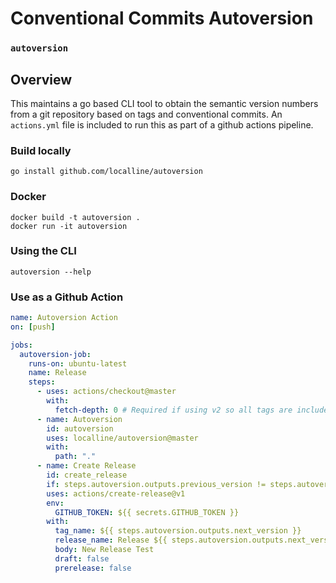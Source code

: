 # Conventional Commits Autoversion

### `autoversion`

## Overview

This maintains a go based CLI tool to obtain the semantic version numbers from a git repository based on tags and conventional commits. An `actions.yml` file is included to run this as part of a github actions pipeline.

### Build locally

`go install github.com/localline/autoversion`

### Docker

```
docker build -t autoversion .
docker run -it autoversion
```

### Using the CLI

`autoversion --help`

### Use as a Github Action

```yml
name: Autoversion Action
on: [push]

jobs:
  autoversion-job:
    runs-on: ubuntu-latest
    name: Release
    steps:
      - uses: actions/checkout@master
        with:
          fetch-depth: 0 # Required if using v2 so all tags are included.
      - name: Autoversion
        id: autoversion
        uses: localline/autoversion@master
        with:
          path: "."
      - name: Create Release
        id: create_release
        if: steps.autoversion.outputs.previous_version != steps.autoversion.outputs.next_version
        uses: actions/create-release@v1
        env:
          GITHUB_TOKEN: ${{ secrets.GITHUB_TOKEN }}
        with:
          tag_name: ${{ steps.autoversion.outputs.next_version }}
          release_name: Release ${{ steps.autoversion.outputs.next_version }}
          body: New Release Test
          draft: false
          prerelease: false
```
